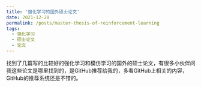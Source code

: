 ```yaml
---
title: '强化学习的国外硕士论文'
date: 2021-12-20
permalink: /posts/master-thesis-of-reinforcement-learning
tags:
  - 强化学习
  - 硕士论文
  - 论文
---
```


找到了几篇写的比较好的强化学习和模仿学习的国外的硕士论文，有很多小伙伴问我这些论文是哪里找到的，是GitHub推荐给我的，多看GitHub上相关的内容，GitHub的推荐系统还是不错的。

